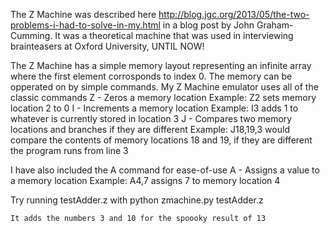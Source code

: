 The Z Machine was described here http://blog.jgc.org/2013/05/the-two-problems-i-had-to-solve-in-my.html in a blog post by John Graham-Cumming.  It was a theoretical machine that was used in interviewing brainteasers at Oxford University, UNTIL NOW!

The Z Machine has a simple memory layout representing an infinite array where the first element corrosponds to index 0.  The memory can be opperated on by simple commands.
My Z Machine emulator uses all of the classic commands
	Z - Zeros a memory location
		Example: Z2 sets memory location 2 to 0
	I - Increments a memory location
		Example: I3 adds 1 to whatever is currently stored in location 3
	J - Compares two memory locations and branches if they are different
		Example: J18,19,3 would compare the contents of memory locations 18 and 19, if they are different the program runs from line 3

I have also included the A command for ease-of-use
	A - Assigns a value to a memory location
		Example: A4,7 assigns 7 to memory location 4

Try running testAdder.z with 
	python zmachine.py testAdder.z

	It adds the numbers 3 and 10 for the spoooky result of 13
	


